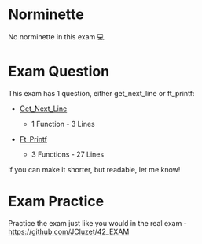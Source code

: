 # Norminette

No norminette in this exam 💻

# Exam Question

This exam has 1 question, either get_next_line or ft_printf:

- [Get_Next_Line](https://github.com/pasqualerossi/42-School-Exam-Rank-03/blob/main/get_next_line/get_next_line.c) 
  - 1 Function - 3 Lines

- [Ft_Printf](https://github.com/pasqualerossi/42-School-Exam-Rank-03/blob/main/ft_printf/ft_printf.c) 
  - 3 Functions - 27 Lines

if you can make it shorter, but readable, let me know!

# Exam Practice

Practice the exam just like you would in the real exam - https://github.com/JCluzet/42_EXAM
